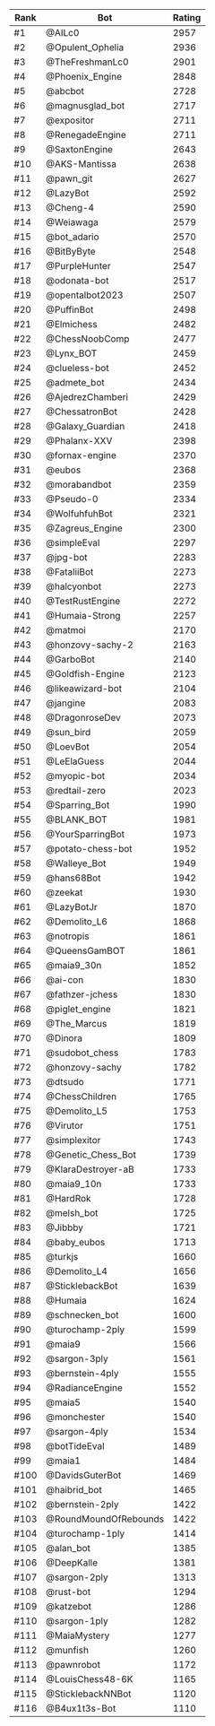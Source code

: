 Rank|Bot|Rating
---|---|---
#1|@AILc0|2957
#2|@Opulent_Ophelia|2936
#3|@TheFreshmanLc0|2901
#4|@Phoenix_Engine|2848
#5|@abcbot|2728
#6|@magnusglad_bot|2717
#7|@expositor|2711
#8|@RenegadeEngine|2711
#9|@SaxtonEngine|2643
#10|@AKS-Mantissa|2638
#11|@pawn_git|2627
#12|@LazyBot|2592
#13|@Cheng-4|2590
#14|@Weiawaga|2579
#15|@bot_adario|2570
#16|@BitByByte|2548
#17|@PurpleHunter|2547
#18|@odonata-bot|2517
#19|@opentalbot2023|2507
#20|@PuffinBot|2498
#21|@Elmichess|2482
#22|@ChessNoobComp|2477
#23|@Lynx_BOT|2459
#24|@clueless-bot|2452
#25|@admete_bot|2434
#26|@AjedrezChamberi|2429
#27|@ChessatronBot|2428
#28|@Galaxy_Guardian|2418
#29|@Phalanx-XXV|2398
#30|@fornax-engine|2370
#31|@eubos|2368
#32|@morabandbot|2359
#33|@Pseudo-0|2334
#34|@WolfuhfuhBot|2321
#35|@Zagreus_Engine|2300
#36|@simpleEval|2297
#37|@jpg-bot|2283
#38|@FataliiBot|2273
#39|@halcyonbot|2273
#40|@TestRustEngine|2272
#41|@Humaia-Strong|2257
#42|@matmoi|2170
#43|@honzovy-sachy-2|2163
#44|@GarboBot|2140
#45|@Goldfish-Engine|2123
#46|@likeawizard-bot|2104
#47|@jangine|2083
#48|@DragonroseDev|2073
#49|@sun_bird|2059
#50|@LoevBot|2054
#51|@LeElaGuess|2044
#52|@myopic-bot|2034
#53|@redtail-zero|2023
#54|@Sparring_Bot|1990
#55|@BLANK_BOT|1981
#56|@YourSparringBot|1973
#57|@potato-chess-bot|1952
#58|@Walleye_Bot|1949
#59|@hans68Bot|1942
#60|@zeekat|1930
#61|@LazyBotJr|1870
#62|@Demolito_L6|1868
#63|@notropis|1861
#64|@QueensGamBOT|1861
#65|@maia9_30n|1852
#66|@ai-con|1830
#67|@fathzer-jchess|1830
#68|@piglet_engine|1821
#69|@The_Marcus|1819
#70|@Dinora|1809
#71|@sudobot_chess|1783
#72|@honzovy-sachy|1782
#73|@dtsudo|1771
#74|@ChessChildren|1765
#75|@Demolito_L5|1753
#76|@Virutor|1751
#77|@simplexitor|1743
#78|@Genetic_Chess_Bot|1739
#79|@KlaraDestroyer-aB|1733
#80|@maia9_10n|1733
#81|@HardRok|1728
#82|@melsh_bot|1725
#83|@Jibbby|1721
#84|@baby_eubos|1713
#85|@turkjs|1660
#86|@Demolito_L4|1656
#87|@SticklebackBot|1639
#88|@Humaia|1624
#89|@schnecken_bot|1600
#90|@turochamp-2ply|1599
#91|@maia9|1566
#92|@sargon-3ply|1561
#93|@bernstein-4ply|1555
#94|@RadianceEngine|1552
#95|@maia5|1540
#96|@monchester|1540
#97|@sargon-4ply|1534
#98|@botTideEval|1489
#99|@maia1|1484
#100|@DavidsGuterBot|1469
#101|@haibrid_bot|1465
#102|@bernstein-2ply|1422
#103|@RoundMoundOfRebounds|1422
#104|@turochamp-1ply|1414
#105|@alan_bot|1385
#106|@DeepKalle|1381
#107|@sargon-2ply|1313
#108|@rust-bot|1294
#109|@katzebot|1286
#110|@sargon-1ply|1282
#111|@MaiaMystery|1277
#112|@munfish|1260
#113|@pawnrobot|1172
#114|@LouisChess48-6K|1165
#115|@SticklebackNNBot|1120
#116|@B4ux1t3s-Bot|1110
